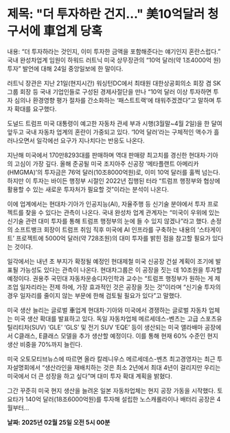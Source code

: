 # **제목: "더 투자하란 건지…" 美10억달러 청구서에 車업계 당혹**

  내용: “더 투자하라는 것인지, 이미 투자한 금액을 포함해준다는 얘기인지 혼란스럽다.” 국내 완성차업계 임원이 하워드 러트닉 미국 상무장관의 “10억 달러(약 1조4000억 원) 투자” 발언에 대해 24일 중앙일보에 한 말이다.

러트닉 장관은 지난 21일(현지시간) 워싱턴DC에서 최태원 대한상공회의소 회장 겸 SK그룹 회장 등 국내 기업인들로 구성된 경제사절단을 만나 “10억 달러 이상 투자하면 투자 심의나 환경영향 평가 절차를 간소화하는 ‘패스트트랙’에 태워주겠겠다”고 말하며 투자 확대를 요구했다.

도널드 트럼프 미국 대통령이 예고한 자동차 관세 부과 시행(3월말~4월 2일)을 한 달여 앞두고 국내 자동차 업계의 혼란이 가중되고 있다. ‘10억 달러’라는 구체적인 액수가 흘러나오면서 일각에선 요구가 지나치다는 반응도 나온다.

지난해 미국에서 170만8293대를 판매하며 역대 판매량 최고치를 경신한 현대차·기아의 고심이 가장 깊다. 올해 준공될 미국 조지아주 신공장 ‘메타플랜트 아메리카(HMGMA)’의 투자금은 76억 달러(10조8000억원)로, 이미 10억 달러를 훌쩍 넘는다. 하지만 이 투자는 바이든 행정부 시절인 2022년 집행된 터라 “트럼프 행정부와 협상에 활용할 수 있는 새로운 투자처가 필요할 것”이라는 분석이 나온다.

이에 업계에서는 현대차·기아가 인공지능(AI), 자율주행 등 신기술 분야에서 투자 프로젝트를 찾을 수 있다는 관측이 나온다. 국내 완성차 업계 관계자는 “미국이 우위에 있는 신기술 관련 대미 투자를 통해 트럼프 행정부의 눈에 들 수 있지 않겠나”라고 했다. 손정의 소프트뱅크 회장이 트럼프 취임 직후 미국에 AI 인프라를 구축하는 내용의 ‘스타게이트’ 프로젝트에 5000억 달러(약 728조원)의 대미 투자를 밝힌 점을 참고할 필요가 있다는 것이다.

일각에서는 내년 초 부지가 확정될 예정인 현대제철 미국 신공장 건설 계획이 조기에 발표될 가능성도 있다는 관측이 나온다. 현대차그룹은 이 공장을 짓는 데 10조원을 투자할 예정이다. 권용주 국민대 자동차운송디자인학과 교수는 “트럼프 행정부가 원하는 게 제조업 일자리라는 전제 하에, 가장 효과적인 것은 공장을 짓는 것”이라며 “신기술 투자의 경우 일자리를 줄이지 않는 부문에 한해 검토될 필요가 있다”고 말했다.

미국 생산 늘리는 글로벌 車업계 현대차·기아와 미국에서 경쟁하는 글로벌 자동차 업체는 미국 생산 확대를 발표하고 있다. 독일 자동차업체 메르세데스-벤츠는 고급 스포츠유틸리티차(SUV) ‘GLE’ ‘GLS’ 및 전기 SUV ‘EQE’ 등이 생산되는 미국 앨라배마 공장에서 C클래스, E클래스 모델을 추가 생산할 예정이다. 이를 통해 현재 60% 수준인 현지 생산 비중을 70%까지 늘린다.

미국 오토모티브뉴스에 따르면 올라 칼레니우스 메르세데스-벤츠 최고경영자는 최근 투자설명회에서 “생산라인을 재배치하는 것은 최소 2년에서 최대 4년이 걸리지만 우리는 미국에서 더 큰 성장을 하고 싶다”며 대미 투자 확대 계획을 밝혔다.

그간 꾸준히 미국 현지 생산을 늘려온 일본 자동차업체는 현지 공장 가동을 시작했다. 토요타가 140억 달러(18조6000억원)를 투자해 설립한 노스캐롤라이나 배터리 공장은 4월부터...

  **날짜: 2025년 02월 25일 오전 5시 00분**
